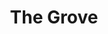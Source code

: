 ---
title: The Grove
phone: (408) 279-7677
website: http://www.thegroveaptssanjose.com/#Home
management: C.H.D. PMS
location: "San Jose"
tags: []
---